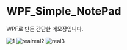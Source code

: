 # WPF_Simple_NotePad
WPF로 만든 간단한 메모장입니다.

![1](https://user-images.githubusercontent.com/48943501/67257219-e63cf500-f4c5-11e9-85a2-ca86761cfe4b.PNG)
![realreal2](https://user-images.githubusercontent.com/48943501/67257220-e63cf500-f4c5-11e9-9faa-17f7c9b46ebc.jpg)
![real3](https://user-images.githubusercontent.com/48943501/67257221-e63cf500-f4c5-11e9-8c9f-988d13fe5961.jpg)
